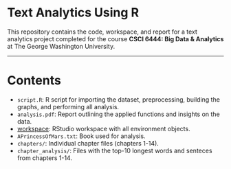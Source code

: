 # Text Analytics Using R
This repository contains the code, workspace, and report for a text analytics project completed for the course **CSCI 6444: Big Data & Analytics** at The George Washington University.

---

# Contents
- `script.R`: R script for importing the dataset, preprocessing, building the graphs, and performing all analysis.
- `analysis.pdf`: Report outlining the applied functions and insights on the data.
- [workspace](https://tinyurl.com/workspace-text-analytics): RStudio workspace with all environment objects.
- `APrincessOfMars.txt`: Book used for analysis.
- `chapters/`: Individual chapter files (chapters 1-14).
- `chapter_analysis/`: Files with the top-10 longest words and senteces from chapters 1-14.
